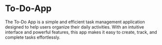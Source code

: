 # To-Do-App
The To-Do App is a simple and efficient task management application designed to help users organize their daily activities. With an intuitive interface and powerful features, this app makes it easy to create, track, and complete tasks effortlessly.

